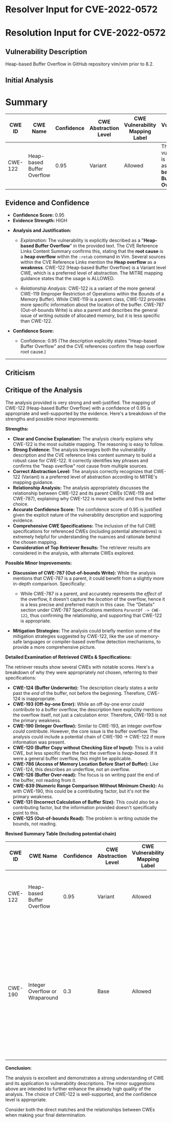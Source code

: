 # Resolver Input for CVE-2022-0572

# Resolution Input for CVE-2022-0572

## Vulnerability Description
Heap-based Buffer Overflow in GitHub repository vim/vim prior to 8.2.

## Initial Analysis
# Summary
| CWE ID | CWE Name | Confidence | CWE Abstraction Level | CWE Vulnerability Mapping Label | CWE-Vulnerability Mapping Notes |
|---|---|---|---|---|---|
| CWE-122 | Heap-based Buffer Overflow | 0.95 | Variant | Allowed | The vulnerability is described as a **Heap-based Buffer Overflow**. |

## Evidence and Confidence

*   **Confidence Score:** 0.95
*   **Evidence Strength:** HIGH

- **Analysis and Justification:**  
  - *Explanation:* The vulnerability is explicitly described as a "**Heap-based Buffer Overflow**" in the provided text. The CVE Reference Links Content Summary confirms this, stating that the **root cause** is a **heap overflow** within the `:retab` command in Vim. Several sources within the CVE Reference Links mention the **Heap overflow** as a **weakness**. CWE-122 (Heap-based Buffer Overflow) is a Variant level CWE, which is a preferred level of abstraction. The MITRE mapping guidance states that the usage is ALLOWED.

  - *Relationship Analysis:* CWE-122 is a variant of the more general CWE-119 (Improper Restriction of Operations within the Bounds of a Memory Buffer). While CWE-119 is a parent class, CWE-122 provides more specific information about the location of the buffer. CWE-787 (Out-of-bounds Write) is also a parent and describes the general issue of writing outside of allocated memory, but it is less specific than CWE-122.

- **Confidence Score:**  
  - Confidence: 0.95 (The description explicitly states "Heap-based Buffer Overflow" and the CVE references confirm the heap overflow root cause.)

---

## Criticism
## Critique of the Analysis

The analysis provided is very strong and well-justified. The mapping of CWE-122 (Heap-based Buffer Overflow) with a confidence of 0.95 is appropriate and well-supported by the evidence. Here's a breakdown of the strengths and possible minor improvements:

**Strengths:**

*   **Clear and Concise Explanation:** The analysis clearly explains why CWE-122 is the most suitable mapping. The reasoning is easy to follow.
*   **Strong Evidence:** The analysis leverages both the vulnerability description and the CVE reference links content summary to build a robust case for CWE-122. It correctly identifies key phrases and confirms the "heap overflow" root cause from multiple sources.
*   **Correct Abstraction Level:** The analysis correctly recognizes that CWE-122 (Variant) is a preferred level of abstraction according to MITRE's mapping guidance.
*   **Relationship Analysis:** The analysis appropriately discusses the relationship between CWE-122 and its parent CWEs (CWE-119 and CWE-787), explaining why CWE-122 is more specific and thus the better choice.
*   **Accurate Confidence Score:** The confidence score of 0.95 is justified given the explicit nature of the vulnerability description and supporting evidence.
*   **Comprehensive CWE Specifications:** The inclusion of the full CWE specifications for referenced CWEs (including potential alternatives) is extremely helpful for understanding the nuances and rationale behind the chosen mapping.
*   **Consideration of Top Retriever Results:** The retriever results are considered in the analysis, with alternate CWEs explored.

**Possible Minor Improvements:**

*   **Discussion of CWE-787 (Out-of-bounds Write):** While the analysis mentions that CWE-787 is a parent, it could benefit from a slightly more in-depth comparison.  Specifically:

    *   While CWE-787 *is* a parent, and accurately represents the *effect* of the overflow, it doesn't capture the *location* of the overflow, hence it is a less precise and preferred match in this case. The "Details" section under CWE-787 Specifications mentions `ParentOf -> CWE-122`, thus confirming the relationship, and supporting that CWE-122 is appropriate.

*   **Mitigation Strategies:** The analysis could briefly mention some of the mitigation strategies suggested by CWE-122, like the use of memory-safe languages or compiler-based overflow detection mechanisms, to provide a more comprehensive picture.

**Detailed Examination of Retrieved CWEs & Specifications:**

The retriever results show several CWEs with notable scores. Here's a breakdown of why they were appropriately *not* chosen, referring to their specifications:

*   **CWE-124 (Buffer Underwrite):** The description clearly states a *write* past the *end* of the buffer, not before the beginning. Therefore, CWE-124 is inappropriate.
*   **CWE-193 (Off-by-one Error):** While an off-by-one error *could* contribute to a buffer overflow, the description here explicitly mentions the overflow itself, not just a calculation error. Therefore, CWE-193 is not the primary weakness.
*   **CWE-190 (Integer Overflow):** Similar to CWE-193, an integer overflow *could* contribute. However, the core issue is the buffer overflow. The analysis could include a potential chain of CWE-190 -> CWE-122 if more information was present.
*   **CWE-120 (Buffer Copy without Checking Size of Input):** This is a valid CWE, but less specific than the fact the overflow is *heap-based*. If it were a general buffer overflow, this might be applicable.
*   **CWE-786 (Access of Memory Location Before Start of Buffer):** Like CWE-124, this describes an underflow, not an overflow.
*   **CWE-126 (Buffer Over-read):** The focus is on writing past the end of the buffer, not reading from it.
*   **CWE-839 (Numeric Range Comparison Without Minimum Check):** As with CWE-190, this could be a contributing factor, but it's not the primary weakness.
*   **CWE-131 (Incorrect Calculation of Buffer Size):** This could also be a contributing factor, but the information provided doesn't specifically point to this.
*   **CWE-125 (Out-of-bounds Read):** The problem is writing outside the bounds, not reading.

**Revised Summary Table (Including potential chain)**

| CWE ID  | CWE Name                    | Confidence | CWE Abstraction Level | CWE Vulnerability Mapping Label | CWE-Vulnerability Mapping Notes                                                                                                                                                                                                               |
| ------- | --------------------------- | ---------- | --------------------- | ------------------------------- | --------------------------------------------------------------------------------------------------------------------------------------------------------------------------------------------------------------------------------------------- |
| CWE-122 | Heap-based Buffer Overflow    | 0.95       | Variant               | Allowed                       | The vulnerability is explicitly described as a **Heap-based Buffer Overflow**.                                                                                                                                                                      |
| CWE-190 | Integer Overflow or Wraparound | 0.3        | Base                  | Allowed                       | *Potential contributing factor*.  If the size of the buffer is calculated using a value that overflows, this *could* lead to a heap overflow. More investigation needed to confirm. (Chain: CWE-190 -> CWE-122 if confirmed). |

**Conclusion:**

The analysis is excellent and demonstrates a strong understanding of CWE and its application to vulnerability descriptions. The minor suggestions above are intended to further enhance the already high quality of the analysis. The choice of CWE-122 is well-supported, and the confidence level is appropriate.

Consider both the direct matches and the relationships between CWEs
when making your final determination.
        